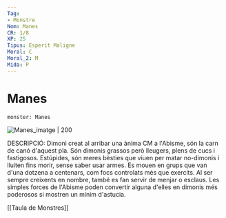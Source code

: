 ```yaml
---
Tag:
- Monstre
Nom: Manes
CR: 1/8
XP: 25
Tipus: Esperit Maligne
Moral: C
Moral_2: M
Mida: P
---
```

# Manes

```statblock
monster: Manes
```

![Manes_imatge | 200](https://static.wikia.nocookie.net/forgottenrealms/images/b/b1/Manes-5e.jpg/revision/latest/scale-to-width-down/1000?cb=20161120181844)

DESCRIPCIÓ: 
Dimoni creat al arribar una ànima CM a l'Abisme, són la carn de canó d'aquest pla. Són dimonis grassos però lleugers, plens de cucs i fastigosos. Estúpides, són meres bèsties que viuen per matar no-dimonis i lluiten fins morir, sense saber usar armes. Es mouen en grups que van d'una dotzena a centenars, com focs controlats més que exercits. Al ser sempre creixents en nombre, també es fan servir de menjar o esclaus. Les simples forces de l'Abisme poden convertir alguna d'elles en dimonis més poderosos si mostren un mínim d'astucia. 

[[Taula de Monstres]]